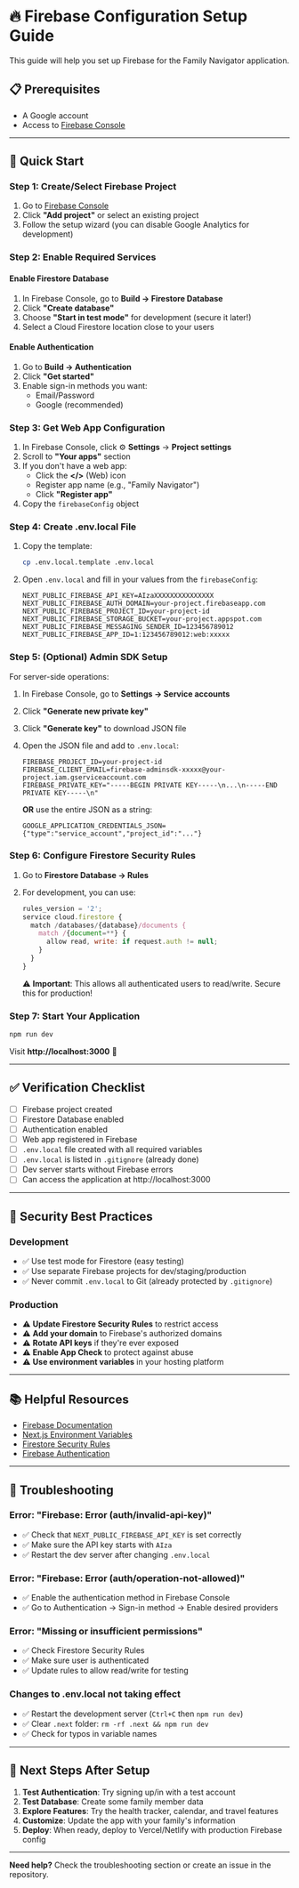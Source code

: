 # 🔥 Firebase Configuration Setup Guide

This guide will help you set up Firebase for the Family Navigator application.

## 📋 Prerequisites

- A Google account
- Access to [Firebase Console](https://console.firebase.google.com/)

---

## 🚀 Quick Start

### Step 1: Create/Select Firebase Project

1. Go to [Firebase Console](https://console.firebase.google.com/)
2. Click **"Add project"** or select an existing project
3. Follow the setup wizard (you can disable Google Analytics for development)

### Step 2: Enable Required Services

#### Enable Firestore Database
1. In Firebase Console, go to **Build → Firestore Database**
2. Click **"Create database"**
3. Choose **"Start in test mode"** for development (secure it later!)
4. Select a Cloud Firestore location close to your users

#### Enable Authentication
1. Go to **Build → Authentication**
2. Click **"Get started"**
3. Enable sign-in methods you want:
   - Email/Password
   - Google (recommended)

### Step 3: Get Web App Configuration

1. In Firebase Console, click ⚙️ **Settings** → **Project settings**
2. Scroll to **"Your apps"** section
3. If you don't have a web app:
   - Click the **</>** (Web) icon
   - Register app name (e.g., "Family Navigator")
   - Click **"Register app"**
4. Copy the `firebaseConfig` object

### Step 4: Create .env.local File

1. Copy the template:
   ```bash
   cp .env.local.template .env.local
   ```

2. Open `.env.local` and fill in your values from the `firebaseConfig`:

   ```env
   NEXT_PUBLIC_FIREBASE_API_KEY=AIzaXXXXXXXXXXXXXXX
   NEXT_PUBLIC_FIREBASE_AUTH_DOMAIN=your-project.firebaseapp.com
   NEXT_PUBLIC_FIREBASE_PROJECT_ID=your-project-id
   NEXT_PUBLIC_FIREBASE_STORAGE_BUCKET=your-project.appspot.com
   NEXT_PUBLIC_FIREBASE_MESSAGING_SENDER_ID=123456789012
   NEXT_PUBLIC_FIREBASE_APP_ID=1:123456789012:web:xxxxx
   ```

### Step 5: (Optional) Admin SDK Setup

For server-side operations:

1. In Firebase Console, go to **Settings → Service accounts**
2. Click **"Generate new private key"**
3. Click **"Generate key"** to download JSON file
4. Open the JSON file and add to `.env.local`:

   ```env
   FIREBASE_PROJECT_ID=your-project-id
   FIREBASE_CLIENT_EMAIL=firebase-adminsdk-xxxxx@your-project.iam.gserviceaccount.com
   FIREBASE_PRIVATE_KEY="-----BEGIN PRIVATE KEY-----\n...\n-----END PRIVATE KEY-----\n"
   ```

   **OR** use the entire JSON as a string:
   ```env
   GOOGLE_APPLICATION_CREDENTIALS_JSON={"type":"service_account","project_id":"..."}
   ```

### Step 6: Configure Firestore Security Rules

1. Go to **Firestore Database → Rules**
2. For development, you can use:

   ```javascript
   rules_version = '2';
   service cloud.firestore {
     match /databases/{database}/documents {
       match /{document=**} {
         allow read, write: if request.auth != null;
       }
     }
   }
   ```

   ⚠️ **Important**: This allows all authenticated users to read/write. Secure this for production!

### Step 7: Start Your Application

```bash
npm run dev
```

Visit **http://localhost:3000** 🎉

---

## ✅ Verification Checklist

- [ ] Firebase project created
- [ ] Firestore Database enabled
- [ ] Authentication enabled
- [ ] Web app registered in Firebase
- [ ] `.env.local` file created with all required variables
- [ ] `.env.local` is listed in `.gitignore` (already done)
- [ ] Dev server starts without Firebase errors
- [ ] Can access the application at http://localhost:3000

---

## 🔐 Security Best Practices

### Development
- ✅ Use test mode for Firestore (easy testing)
- ✅ Use separate Firebase projects for dev/staging/production
- ✅ Never commit `.env.local` to Git (already protected by `.gitignore`)

### Production
- ⚠️ **Update Firestore Security Rules** to restrict access
- ⚠️ **Add your domain** to Firebase's authorized domains
- ⚠️ **Rotate API keys** if they're ever exposed
- ⚠️ **Enable App Check** to protect against abuse
- ⚠️ **Use environment variables** in your hosting platform

---

## 📚 Helpful Resources

- [Firebase Documentation](https://firebase.google.com/docs)
- [Next.js Environment Variables](https://nextjs.org/docs/basic-features/environment-variables)
- [Firestore Security Rules](https://firebase.google.com/docs/firestore/security/get-started)
- [Firebase Authentication](https://firebase.google.com/docs/auth)

---

## 🐛 Troubleshooting

### Error: "Firebase: Error (auth/invalid-api-key)"
- ✅ Check that `NEXT_PUBLIC_FIREBASE_API_KEY` is set correctly
- ✅ Make sure the API key starts with `AIza`
- ✅ Restart the dev server after changing `.env.local`

### Error: "Firebase: Error (auth/operation-not-allowed)"
- ✅ Enable the authentication method in Firebase Console
- ✅ Go to Authentication → Sign-in method → Enable desired providers

### Error: "Missing or insufficient permissions"
- ✅ Check Firestore Security Rules
- ✅ Make sure user is authenticated
- ✅ Update rules to allow read/write for testing

### Changes to .env.local not taking effect
- ✅ Restart the development server (`Ctrl+C` then `npm run dev`)
- ✅ Clear `.next` folder: `rm -rf .next && npm run dev`
- ✅ Check for typos in variable names

---

## 🎯 Next Steps After Setup

1. **Test Authentication**: Try signing up/in with a test account
2. **Test Database**: Create some family member data
3. **Explore Features**: Try the health tracker, calendar, and travel features
4. **Customize**: Update the app with your family's information
5. **Deploy**: When ready, deploy to Vercel/Netlify with production Firebase config

---

**Need help?** Check the troubleshooting section or create an issue in the repository.
